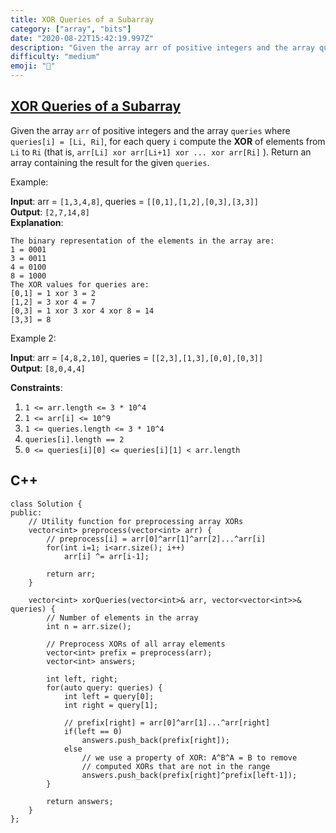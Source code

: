 ```yaml
---
title: XOR Queries of a Subarray
category: ["array", "bits"]
date: "2020-08-22T15:42:19.997Z"
description: "Given the array arr of positive integers and the array queries where queries[i] = [Li, Ri], for each query i compute the XOR of elements from Li to Ri (that is, arr[Li] xor arr[Li+1] xor ... xor arr[Ri] ). Return an array containing the result for the given queries."
difficulty: "medium"
emoji: "🧐"
---
```


## [XOR Queries of a Subarray](https://leetcode.com/problems/xor-queries-of-a-subarray/)

Given the array `arr` of positive integers and the array `queries` where 
`queries[i] = [Li, Ri]`, for each query `i` compute the **XOR** of elements from `Li` to `Ri` (that is, `arr[Li] xor arr[Li+1] xor ... xor arr[Ri]` ). Return an array containing the result for the given `queries`.

Example:

**Input**: arr = `[1,3,4,8]`, queries = `[[0,1],[1,2],[0,3],[3,3]]`  
**Output**: `[2,7,14,8]`  
**Explanation**:

```
The binary representation of the elements in the array are:
1 = 0001 
3 = 0011 
4 = 0100 
8 = 1000 
The XOR values for queries are:
[0,1] = 1 xor 3 = 2 
[1,2] = 3 xor 4 = 7 
[0,3] = 1 xor 3 xor 4 xor 8 = 14 
[3,3] = 8
```

Example 2:

**Input**: arr = `[4,8,2,10]`, queries = `[[2,3],[1,3],[0,0],[0,3]]`  
**Output**: `[8,0,4,4]`

**Constraints**:

1. `1 <= arr.length <= 3 * 10^4`
2. `1 <= arr[i] <= 10^9`
3. `1 <= queries.length <= 3 * 10^4`
4. `queries[i].length == 2`
5. `0 <= queries[i][0] <= queries[i][1] < arr.length`

## C++

```cpp{numberLines: true}
class Solution {
public:
    // Utility function for preprocessing array XORs
    vector<int> preprocess(vector<int> arr) {
        // preprocess[i] = arr[0]^arr[1]^arr[2]...^arr[i]
        for(int i=1; i<arr.size(); i++)
            arr[i] ^= arr[i-1];
        
        return arr;
    }
    
    vector<int> xorQueries(vector<int>& arr, vector<vector<int>>& queries) {
        // Number of elements in the array
        int n = arr.size();
        
        // Preprocess XORs of all array elements
        vector<int> prefix = preprocess(arr);
        vector<int> answers;
        
        int left, right;
        for(auto query: queries) {
            int left = query[0];
            int right = query[1];
            
            // prefix[right] = arr[0]^arr[1]...^arr[right]
            if(left == 0)
                answers.push_back(prefix[right]);
            else
                // we use a property of XOR: A^B^A = B to remove
                // computed XORs that are not in the range
                answers.push_back(prefix[right]^prefix[left-1]);
        }
        
        return answers;
    }
};
```

